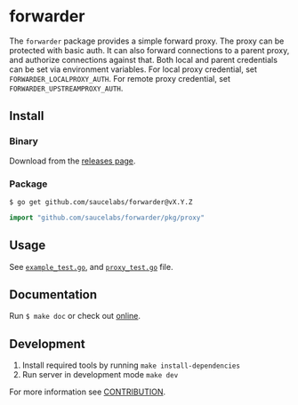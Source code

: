 # forwarder

The `forwarder` package provides a simple forward proxy.
The proxy can be protected with basic auth.
It can also forward connections to a parent proxy, and authorize connections against that.
Both local and parent credentials can be set via environment variables.
For local proxy credential, set `FORWARDER_LOCALPROXY_AUTH`.
For remote proxy credential, set `FORWARDER_UPSTREAMPROXY_AUTH`.

## Install

### Binary

Download from the [releases page](https://github.com/saucelabs/forwarder/releases).

### Package

`$ go get github.com/saucelabs/forwarder@vX.Y.Z`

```go
import "github.com/saucelabs/forwarder/pkg/proxy"
```

## Usage

See [`example_test.go`](pkg/proxy/example_test.go), and [`proxy_test.go`](pkg/proxy/proxy_test.go) file.

## Documentation

Run `$ make doc` or check out [online](https://pkg.go.dev/github.com/saucelabs/forwarder).

## Development

1. Install required tools by running `make install-dependencies`
2. Run server in development mode `make dev` 

For more information see [CONTRIBUTION](CONTRIBUTION.md).
